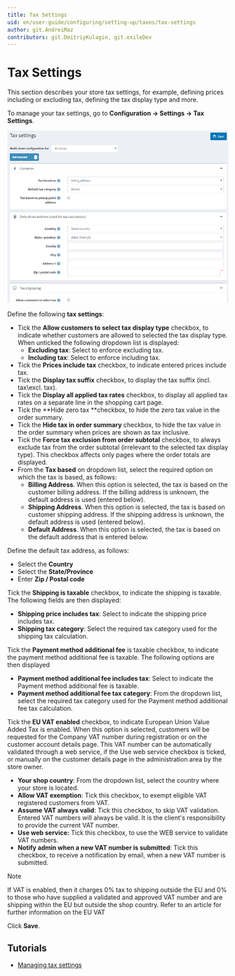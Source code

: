 ```yaml
---
title: Tax Settings
uid: en/user-guide/configuring/setting-up/taxes/tax-settings
author: git.AndreiMaz
contributors: git.DmitriyKulagin, git.exileDev
---
```


# Tax Settings

This section describes your store tax settings, for example, defining prices including or excluding tax, defining the tax display type and more.

To manage your tax settings, go to **Configuration → Settings → Tax Settings**.

![Tax Settings](_static/index/tax-settings.png)

Define the following **tax settings**:

* Tick the **Allow customers to select tax display type** checkbox, to indicate whether customers are allowed to selected the tax display type. When unticked the following dropdown list is displayed:
  * **Excluding tax**: Select to enforce excluding tax.
  * **Including tax**: Select to enforce including tax.
* Tick the **Prices include tax** checkbox, to indicate entered prices include tax.
* Tick the **Display tax suffix** checkbox, to display the tax suffix (incl. tax\excl. tax).
* Tick the **Display all applied tax rates** checkbox, to display all applied tax rates on a separate line in the shopping cart page.
* Tick the **Hide zero tax **checkbox, to hide the zero tax value in the order summary.
* Tick the **Hide tax in order summary** checkbox, to hide the tax value in the order summary when prices are shown as tax inclusive.
* Tick the **Force tax exclusion from order subtotal** checkbox, to always exclude tax from the order subtotal (irrelevant to the selected tax display type). This checkbox affects only pages where the order totals are displayed.
* From the **Tax based** on dropdown list, select the required option on which the tax is based, as follows:
  * **Billing Address**. When this option is selected, the tax is based on the customer billing address. If the billing address is unknown, the default address is used (entered below).
  * **Shipping Address**. When this option is selected, the tax is based on customer shipping address. If the shipping address is unknown, the default address is used (entered below).
  * **Default Address**. When this option is selected, the tax is based on the default address that is entered below.

Define the default tax address, as follows:

* Select the **Country**
* Select the **State/Province**
* Enter **Zip / Postal code**

Tick the **Shipping is taxable** checkbox, to indicate the shipping is taxable. The following fields are then displayed:

* **Shipping price includes tax**: Select to indicate the shipping price includes tax.
* **Shipping tax category**: Select the required tax category used for the shipping tax calculation.

Tick the **Payment method additional fee** is taxable checkbox, to indicate the payment method additional fee is taxable. The following options are then displayed

* **Payment method additional fee includes tax**: Select to indicate the Payment method additional fee is taxable.
* **Payment method additional fee tax category**: From the dropdown list, select the required tax category used for the Payment method additional fee tax calculation.

Tick the **EU VAT enabled** checkbox, to indicate European Union Value Added Tax is enabled. When this option is selected, customers will be requested for the Company VAT number during registration or on the customer account details page. This VAT number can be automatically validated through a web service, if the Use web service checkbox is ticked, or manually on the customer details page in the administration area by the store owner.

* **Your shop country**: From the dropdown list, select the country where your store is located.
* **Allow VAT exemption**: Tick this checkbox, to exempt eligible VAT registered customers from VAT.
* **Assume VAT always valid**: Tick this checkbox, to skip VAT validation. Entered VAT numbers will always be valid. It is the client's responsibility to provide the current VAT number.
* **Use web service:** Tick this checkbox, to use the WEB service to validate VAT numbers.
* **Notify admin when a new VAT number is submitted**: Tick this checkbox, to receive a notification by email, when a new VAT number is submitted.

> [!NOTE]
> If VAT is enabled, then it charges 0% tax to shipping outside the EU and 0% to those who have supplied a validated and approved VAT number and are shipping within the EU but outside the shop country. Refer to an article for further information on the EU VAT

Click **Save**.

## Tutorials

* [Managing tax settings](https://www.youtube.com/watch?v=8iF5nQvIoLs&feature=youtu.be)
